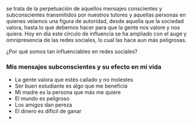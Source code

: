 
se trata de la perpetuación de aquellos mensajes conscientes y subconscientes transmitidos por nuestros tutores y aquellas personas en quienes veíamos una figura de autoridad, desde aquella que la sociedad valora, hasta lo que debemos hacer para que la gente nos valore y nos quiera. Hoy en día este círculo de influencia se ha ampliado con el auge y omnipresencia de las redes sociales, lo cual las hace aun más peligrosas.

¿Por qué somos tan influenciables en redes sociales?


### Mis mensajes subconscientes y su efecto en mi vida

- La gente valora que estés callado y no molestes
- Ser buen estudiante es algo que me beneficia
- Mi madre es la persona que más me quiere
- El mundo es peligroso
- Los amigos dan pereza
- El dinero es difícil de ganar
- 